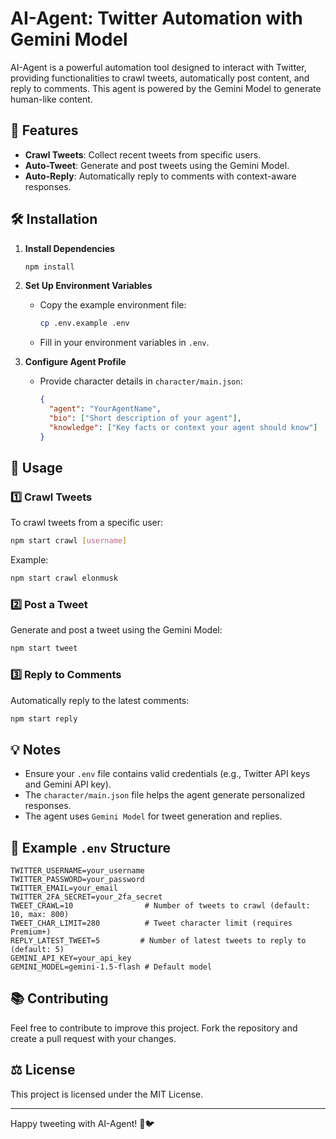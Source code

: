 # AI-Agent: Twitter Automation with Gemini Model

AI-Agent is a powerful automation tool designed to interact with Twitter, providing functionalities to crawl tweets, automatically post content, and reply to comments. This agent is powered by the Gemini Model to generate human-like content.

## 🚀 Features
- **Crawl Tweets**: Collect recent tweets from specific users.  
- **Auto-Tweet**: Generate and post tweets using the Gemini Model.  
- **Auto-Reply**: Automatically reply to comments with context-aware responses.  

## 🛠️ Installation
1. **Install Dependencies**  
   ```bash
   npm install
   ```
2. **Set Up Environment Variables**  
   - Copy the example environment file:
     ```bash
     cp .env.example .env
     ```
   - Fill in your environment variables in `.env`.

3. **Configure Agent Profile**  
   - Provide character details in `character/main.json`:
     ```json
     {
       "agent": "YourAgentName",
       "bio": ["Short description of your agent"],
       "knowledge": ["Key facts or context your agent should know"]
     }
     ```

## 📘 Usage
### 1️⃣ Crawl Tweets
To crawl tweets from a specific user:
```bash
npm start crawl [username]
```
Example:
```bash
npm start crawl elonmusk
```

### 2️⃣ Post a Tweet
Generate and post a tweet using the Gemini Model:
```bash
npm start tweet
```

### 3️⃣ Reply to Comments
Automatically reply to the latest comments:
```bash
npm start reply
```

## 💡 Notes
- Ensure your `.env` file contains valid credentials (e.g., Twitter API keys and Gemini API key).  
- The `character/main.json` file helps the agent generate personalized responses.  
- The agent uses `Gemini Model` for tweet generation and replies.

## 📝 Example `.env` Structure
```env
TWITTER_USERNAME=your_username
TWITTER_PASSWORD=your_password
TWITTER_EMAIL=your_email
TWITTER_2FA_SECRET=your_2fa_secret
TWEET_CRAWL=10                # Number of tweets to crawl (default: 10, max: 800)
TWEET_CHAR_LIMIT=280          # Tweet character limit (requires Premium+)
REPLY_LATEST_TWEET=5         # Number of latest tweets to reply to (default: 5)
GEMINI_API_KEY=your_api_key
GEMINI_MODEL=gemini-1.5-flash # Default model
```

## 📚 Contributing
Feel free to contribute to improve this project. Fork the repository and create a pull request with your changes.

## ⚖️ License
This project is licensed under the MIT License.

---
Happy tweeting with AI-Agent! 🤖🐦

